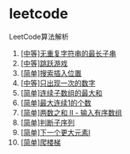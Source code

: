 # leetcode
LeetCode算法解析

1. [[中等]无重复字符串的最长子串](https://github.com/wangmeijian/leetcode/blob/master/docs/1.md)
2. [[中等]跳跃游戏](https://github.com/wangmeijian/leetcode/blob/master/docs/2.md)
3. [[简单]搜索插入位置](https://github.com/wangmeijian/leetcode/blob/master/docs/3.md)
4. [[中等]只出现一次的数字](https://github.com/wangmeijian/leetcode/blob/master/docs/4.md)
5. [[简单]连续子数组的最大和](https://github.com/wangmeijian/leetcode/blob/master/docs/5.md)
6. [[简单]最大连续1的个数](https://github.com/wangmeijian/leetcode/blob/master/docs/6.md)
7. [[简单]两数之和 II - 输入有序数组](https://github.com/wangmeijian/leetcode/blob/master/docs/7.md)
8. [[简单]判断子序列](https://github.com/wangmeijian/leetcode/blob/master/docs/8.md)
9. [[简单]下一个更大元素I](https://github.com/wangmeijian/leetcode/blob/master/docs/9.md)
10. [[简单]爬楼梯](https://github.com/wangmeijian/leetcode/blob/master/docs/10.md)
